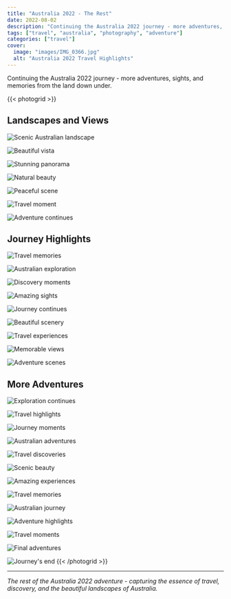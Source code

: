 ```yaml
---
title: "Australia 2022 - The Rest"
date: 2022-08-02
description: "Continuing the Australia 2022 journey - more adventures, sights, and memories from the land down under"
tags: ["travel", "australia", "photography", "adventure"]
categories: ["travel"]
cover:
  image: "images/IMG_0366.jpg"
  alt: "Australia 2022 Travel Highlights"
---
```


Continuing the Australia 2022 journey - more adventures, sights, and memories from the land down under.

{{< photogrid >}}
## Landscapes and Views

![Scenic Australian landscape](images/5A1A890C-6F73-473F-817F-551C200769C6.jpg)

![Beautiful vista](images/66668734222__B28D922E-B20B-442A-8195-BB8AC7755721.jpg)

![Stunning panorama](images/66805639530__73FD9B42-325A-4440-8590-71D82E7328D6.jpg)

![Natural beauty](images/9A7FB8D7-DA8D-48F4-B220-8AA490A18755.jpg)

![Peaceful scene](images/C17AFE72-9389-4547-8995-085145102B87.jpg)

![Travel moment](images/E747AC4B-2114-4B3C-89BA-B116D7FB1F93.jpg)

![Adventure continues](images/FEE0781C-CFDA-4052-A0E0-126F56503A4D.jpg)

## Journey Highlights

![Travel memories](images/IMG_0086.jpg)

![Australian exploration](images/IMG_0125.jpg)

![Discovery moments](images/IMG_0127.jpg)

![Amazing sights](images/IMG_0136.jpg)

![Journey continues](images/IMG_0144.jpg)

![Beautiful scenery](images/IMG_0145.jpg)

![Travel experiences](images/IMG_0147.jpg)

![Memorable views](images/IMG_0154.jpg)

![Adventure scenes](images/IMG_0181.jpg)

## More Adventures

![Exploration continues](images/IMG_0305.jpg)

![Travel highlights](images/IMG_0366.jpg)

![Journey moments](images/IMG_0394.jpg)

![Australian adventures](images/IMG_0453.jpg)

![Travel discoveries](images/IMG_0487.jpg)

![Scenic beauty](images/IMG_0511.jpg)

![Amazing experiences](images/IMG_0548.jpg)

![Travel memories](images/IMG_0554.jpg)

![Australian journey](images/IMG_0581.jpg)

![Adventure highlights](images/IMG_0587.jpg)

![Travel moments](images/IMG_0592.jpg)

![Final adventures](images/IMG_0623.jpg)

![Journey's end](images/IMG_0637.jpg)
{{< /photogrid >}}

---

*The rest of the Australia 2022 adventure - capturing the essence of travel, discovery, and the beautiful landscapes of Australia.*
